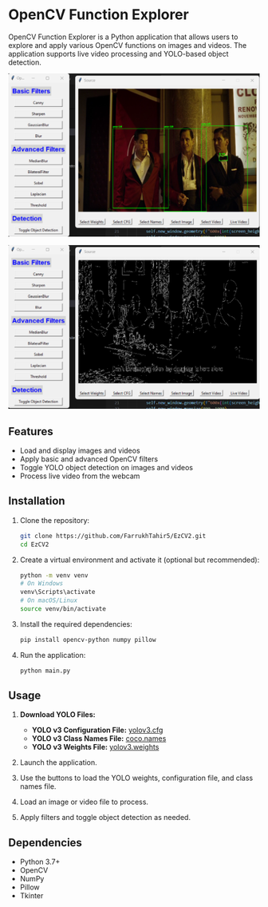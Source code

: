 # OpenCV Function Explorer

OpenCV Function Explorer is a Python application that allows users to explore and apply various OpenCV functions on images and videos. The application supports live video processing and YOLO-based object detection.


![Face Detection Example](ss/SS1.png)

![Face Detection Example](ss/SS2.png)



## Features

- Load and display images and videos
- Apply basic and advanced OpenCV filters
- Toggle YOLO object detection on images and videos
- Process live video from the webcam

## Installation

1. Clone the repository:

   ```sh
   git clone https://github.com/FarrukhTahir5/EzCV2.git
   cd EzCV2
   ```

2. Create a virtual environment and activate it (optional but recommended):

   ```sh
   python -m venv venv
   # On Windows
   venv\Scripts\activate
   # On macOS/Linux
   source venv/bin/activate
   ```

3. Install the required dependencies:

   ```sh
   pip install opencv-python numpy pillow
   ```

4. Run the application:

   ```sh
   python main.py
   ```
## Usage

1. **Download YOLO Files:**

   - **YOLO v3 Configuration File:** [yolov3.cfg](https://github.com/pjreddie/darknet/blob/master/cfg/yolov3.cfg)
   - **YOLO v3 Class Names File:** [coco.names](https://github.com/pjreddie/darknet/blob/master/data/coco.names)
   - **YOLO v3 Weights File:** [yolov3.weights](https://github.com/patrick013/Object-Detection---Yolov3/blob/master/model/yolov3.weights)
2. Launch the application.
3. Use the buttons to load the YOLO weights, configuration file, and class names file.
4. Load an image or video file to process.
5. Apply filters and toggle object detection as needed.

## Dependencies

- Python 3.7+
- OpenCV
- NumPy
- Pillow
- Tkinter

